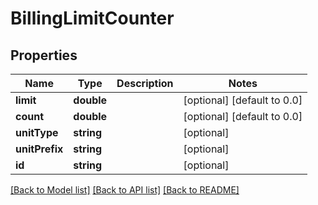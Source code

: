 # BillingLimitCounter

## Properties
Name | Type | Description | Notes
------------ | ------------- | ------------- | -------------
**limit** | **double** |  | [optional] [default to 0.0]
**count** | **double** |  | [optional] [default to 0.0]
**unitType** | **string** |  | [optional] 
**unitPrefix** | **string** |  | [optional] 
**id** | **string** |  | [optional] 

[[Back to Model list]](../README.md#documentation-for-models) [[Back to API list]](../README.md#documentation-for-api-endpoints) [[Back to README]](../README.md)



